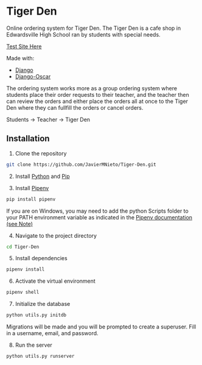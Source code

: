 # Tiger Den
Online ordering system for Tiger Den. The Tiger Den is a cafe shop in Edwardsville High School ran by students with special needs.

[Test Site Here](https://javiermnieto.pythonanywhere.com/)

Made with:

- [Django](https://github.com/django/django)
- [Django-Oscar](https://github.com/django-oscar/django-oscar)

The ordering system works more as a group ordering system where students place their order requests to their teacher, and the teacher then can review the orders and either place the orders all at once to the Tiger Den where they can fullfill the orders or cancel orders.

Students -> Teacher -> Tiger Den

## Installation

1. Clone the repository
```bash
git clone https://github.com/JavierMNieto/Tiger-Den.git
```

2. Install [Python](https://www.python.org/downloads/) and [Pip](https://pip.pypa.io/en/stable/installation/)

3. Install [Pipenv](https://pypi.org/project/pipenv/)
```bash
pip install pipenv
```
If you are on Windows, you may need to add the python Scripts folder to your PATH environment variable as indicated in the [Pipenv documentation (see Note)](https://pipenv.pypa.io/en/latest/install/#pragmatic-installation-of-pipenv)

4. Navigate to the project directory
```bash
cd Tiger-Den
```

5. Install dependencies
```bash
pipenv install
```

6. Activate the virtual environment
```bash
pipenv shell
```

7. Initialize the database
```bash
python utils.py initdb
```
Migrations will be made and you will be prompted to create a superuser. Fill in a username, email, and password.

8. Run the server
```bash
python utils.py runserver
```